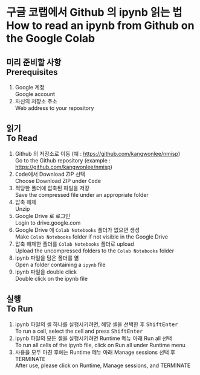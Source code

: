 # 구글 코랩에서 Github 의 ipynb 읽는 법<br>How to read an ipynb from Github on the Google Colab

## 미리 준비할 사항<br>Prerequisites
1. Google 계정<br>Google account
1. 자신의 저장소 주소<br>Web address to your repository

## 읽기<br>To Read
1. Github 의 저장소로 이동 (예 : https://github.com/kangwonlee/nmisp)<br>Go to the Github repository (example : https://github.com/kangwonlee/nmisp)
1. <kbd>Code</kbd>에서 Download ZIP 선택<br>Choose Download ZIP under <kbd>Code</kbd>
1. 적당한 폴더에 압축된 파일을 저장<br>Save the compressed file under an appropriate folder
1. 압축 해제<br>Unzip
1. Google Drive 로 로그인<br>Login to drive.google.com
1. Google Drive 에 `Colab Notebooks` 폴더가 없으면 생성<br>Make `Colab Notebooks` folder if not visible in the Google Drive
1. 압축 해제한 폴더를 `Colab Notebooks` 폴더로 upload<br>Upload the uncompressed folders to the `Colab Notebooks` folder
1. ipynb 파일을 담은 폴더를 엶<br>Open a folder containing a `ipynb` file
1. ipynb 파일을 double click<br>Double click on the ipynb file
## 실행<br>To Run
1. ipynb 파일의 셀 하나를 실행시키려면, 해당 셀을 선택한 후 <kbd>Shift</kbd><kbd>Enter</kbd><br>To run a cell, select the cell and press <kbd>Shift</kbd><kbd>Enter</kbd>
1. ipynb 파일의 모든 셀을 실행시키려면 Runtime 메뉴 아래 Run all 선택<br>To run all cells of the ipynb file, click on Run all under Runtime menu
1. 사용을 모두 마친 후에는 Runtime 메뉴 아래 Manage sessions 선택 후 TERMINATE<br>After use, please click on Runtime, Manage sessions, and TERMINATE
